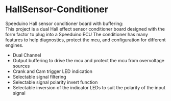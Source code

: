 # HallSensor-Conditioner
Speeduino Hall sensor conditioner board with buffering:   
This project is a dual Hall effect sensor conditioner board designed with the form factor to plug into a Speeduino ECU
The conditioner has many features to help diagnostics, protect the mcu, and configuration for different engines.
- Dual Channel
- Output buffering to drive the mcu and protect the mcu from overvoltage sources
- Crank and Cam trigger LED indication
- Selectable signal filtering
- Selectable signal polarity invert function
- Selectable inversion of the indicator LEDs to suit the polarity of the input signal
